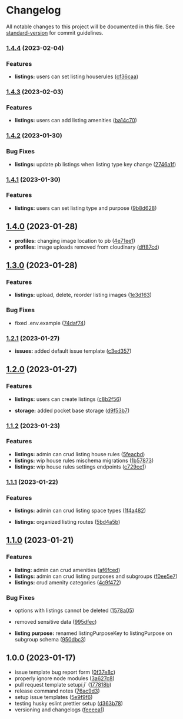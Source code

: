 # Changelog

All notable changes to this project will be documented in this file. See [standard-version](https://github.com/conventional-changelog/standard-version) for commit guidelines.

### [1.4.4](https://github.com/Bankole2000/cp-backend/compare/v1.4.3...v1.4.4) (2023-02-04)


### Features

* **listings:** users can set listing houserules ([cf36caa](https://github.com/Bankole2000/cp-backend/commits/cf36caa00110260ae3344fe2c4e235a9e42cb3f5))

### [1.4.3](https://github.com/Bankole2000/cp-backend/compare/v1.4.2...v1.4.3) (2023-02-03)


### Features

* **listings:** users can add listing amenities ([ba14c70](https://github.com/Bankole2000/cp-backend/commits/ba14c7058fcda24b9feeee799855f09c8de7f453))

### [1.4.2](https://github.com/Bankole2000/cp-backend/compare/v1.4.1...v1.4.2) (2023-01-30)


### Bug Fixes

* **listings:** update pb listings when listing type key change ([2746a1f](https://github.com/Bankole2000/cp-backend/commits/2746a1f10c4dc5664b9b48c8ba5793265b163826))

### [1.4.1](https://github.com/Bankole2000/cp-backend/compare/v1.4.0...v1.4.1) (2023-01-30)


### Features

* **listings:** users can set listing type and purpose ([9b8d628](https://github.com/Bankole2000/cp-backend/commits/9b8d6284e47154e8e9092fb84f5d521ee7a5bfde))

## [1.4.0](https://github.com/Bankole2000/cp-backend/compare/v1.3.0...v1.4.0) (2023-01-28)


* **profiles:** changing image location to pb ([4e71ee1](https://github.com/Bankole2000/cp-backend/commits/4e71ee1e4cc86057b736a9a54573453953ac9d83))
* **profiles:** image uploads removed from cloudinary ([dff87cd](https://github.com/Bankole2000/cp-backend/commits/dff87cdaa602a163383a6f97b679591eb093394a))

## [1.3.0](https://github.com/Bankole2000/cp-backend/compare/v1.2.1...v1.3.0) (2023-01-28)


### Features

* **listings:** upload, delete, reorder listing images ([1e3d163](https://github.com/Bankole2000/cp-backend/commits/1e3d1633512fd4e4d545e1a7818f7338a18f6b6d))


### Bug Fixes

* fixed .env.example ([74daf74](https://github.com/Bankole2000/cp-backend/commits/74daf74aaa220f7e752a90c29078a6eaeae7064b))

### [1.2.1](https://github.com/Bankole2000/cp-backend/compare/v1.2.0...v1.2.1) (2023-01-27)


* **issues:** added default issue template ([c3ed357](https://github.com/Bankole2000/cp-backend/commits/c3ed3570b23b4eb38209831cd8e8fd2bb65f2f69))

## [1.2.0](https://github.com/Bankole2000/cp-backend/compare/v1.1.2...v1.2.0) (2023-01-27)


### Features

* **listings:** users can create listings ([c8b2f56](https://github.com/Bankole2000/cp-backend/commits/c8b2f56870f750706d681535b36443938ba54565))


* **storage:** added pocket base storage ([d9f53b7](https://github.com/Bankole2000/cp-backend/commits/d9f53b7d9f875274b88291673869f4b0fac7d5f6))

### [1.1.2](https://github.com/Bankole2000/cp-backend/compare/v1.1.1...v1.1.2) (2023-01-23)


### Features

* **listings:** admin can crud listing house rules ([5feacbd](https://github.com/Bankole2000/cp-backend/commits/5feacbddfa4f4bf789a8961cca2119892349f863))
* **listings:** wip house rules mischema migrations ([1b57873](https://github.com/Bankole2000/cp-backend/commits/1b57873794fbcfbd58429f84c9bbebd64a57f54c))
* **listings:** wip house rules settings endpoints ([c729cc1](https://github.com/Bankole2000/cp-backend/commits/c729cc1cc2aaa61489bde77ea3340aaea5a1abcc))

### [1.1.1](https://github.com/Bankole2000/cp-backend/compare/v1.1.0...v1.1.1) (2023-01-22)


### Features

* **listings:** admin can crud listing space types ([1f4a482](https://github.com/Bankole2000/cp-backend/commits/1f4a48282c98a3afaaec8a97a229ca74fef3d814))


* **listings:** organized listing routes ([5bd4a5b](https://github.com/Bankole2000/cp-backend/commits/5bd4a5b84cdfc6f380a125b2e364804fc9edba23))

## [1.1.0](https://github.com/Bankole2000/cp-backend/compare/v1.0.0...v1.1.0) (2023-01-21)


### Features

* **listing:** admin can crud amenities ([af6fced](https://github.com/Bankole2000/cp-backend/commits/af6fcedf229c50636421c6bedaaf96ea582a003d))
* **listings:** admin can crud listing purposes and subgroups ([f0ee5e7](https://github.com/Bankole2000/cp-backend/commits/f0ee5e710d8ad3fe70e62882b019cf73cbb9c2de))
* **listings:** crud amenity categories ([4c9f472](https://github.com/Bankole2000/cp-backend/commits/4c9f4724af385e9e56173427ce9d69afd3c3fdf9))


### Bug Fixes

* options with listings cannot be deleted ([1578a05](https://github.com/Bankole2000/cp-backend/commits/1578a052fe80e624adfa8af7daef422adebaeafb))
* removed sensitive data ([995dfec](https://github.com/Bankole2000/cp-backend/commits/995dfecdf5306247161069cb190c7b748bc7de10))


* **listing purpose:** renamed listingPurposeKey to listingPurpose on subgroup schema ([950dbc3](https://github.com/Bankole2000/cp-backend/commits/950dbc3a8db4bc9a48514389ef6af5ddf7a13555))

## 1.0.0 (2023-01-17)


* issue template bug report form ([0f37e8c](https://github.com/Bankole2000/cp-backend/commits/0f37e8cde955adc4517ec4fff4a36e2f31a2737f))
* properly ignore node modules ([3a627c8](https://github.com/Bankole2000/cp-backend/commits/3a627c89dbd0a422939d4d15dfa9a266d3559ea0))
* pull request template setupí¸í´ ([177818b](https://github.com/Bankole2000/cp-backend/commits/177818ba9a8efd4c5ac95b01c8cb64c94873346d))
* release command notes ([76ac9d3](https://github.com/Bankole2000/cp-backend/commits/76ac9d32565e9201c05dfc29108a5e8abd4410f9))
* setup issue templates ([5e9f9f6](https://github.com/Bankole2000/cp-backend/commits/5e9f9f6121eada7f5e3fe7792075272ba67d59b6))
* testing husky eslint prettier setup ([d363b78](https://github.com/Bankole2000/cp-backend/commits/d363b7800b98997e3fcc53d850d5221aabfb9cc7))
* versioning and changelogs ([feeeea1](https://github.com/Bankole2000/cp-backend/commits/feeeea13abb933189db60ba25b1df24df69e6210))
